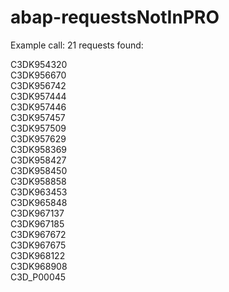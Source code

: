 # abap-requestsNotInPRO

Example call:
21 requests found:

C3DK954320  
C3DK956670  
C3DK956742  
C3DK957444  
C3DK957446  
C3DK957457  
C3DK957509  
C3DK957629  
C3DK958369  
C3DK958427  
C3DK958450  
C3DK958858  
C3DK963453  
C3DK965848  
C3DK967137  
C3DK967185  
C3DK967672  
C3DK967675  
C3DK968122  
C3DK968908  
C3D_P00045  


